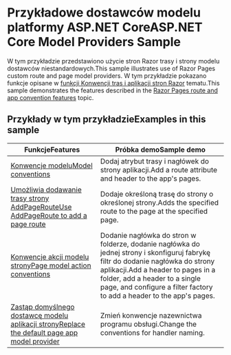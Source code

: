 # <a name="aspnet-core-model-providers-sample"></a><span data-ttu-id="b7022-101">Przykładowe dostawców modelu platformy ASP.NET Core</span><span class="sxs-lookup"><span data-stu-id="b7022-101">ASP.NET Core Model Providers Sample</span></span>

<span data-ttu-id="b7022-102">W tym przykładzie przedstawiono użycie stron Razor trasy i strony modelu dostawców niestandardowych.</span><span class="sxs-lookup"><span data-stu-id="b7022-102">This sample illustrates use of Razor Pages custom route and page model providers.</span></span> <span data-ttu-id="b7022-103">W tym przykładzie pokazano funkcje opisane w [funkcji Konwencji tras i aplikacji stron Razor](https://docs.microsoft.com/aspnet/core/mvc/razor-pages/razor-pages-convention-features) tematu.</span><span class="sxs-lookup"><span data-stu-id="b7022-103">This sample demonstrates the features described in the [Razor Pages route and app convention features](https://docs.microsoft.com/aspnet/core/mvc/razor-pages/razor-pages-convention-features) topic.</span></span>

## <a name="examples-in-this-sample"></a><span data-ttu-id="b7022-104">Przykłady w tym przykładzie</span><span class="sxs-lookup"><span data-stu-id="b7022-104">Examples in this sample</span></span>

| <span data-ttu-id="b7022-105">Funkcje</span><span class="sxs-lookup"><span data-stu-id="b7022-105">Features</span></span> | <span data-ttu-id="b7022-106">Próbka demo</span><span class="sxs-lookup"><span data-stu-id="b7022-106">Sample demo</span></span> |
| -------- | ----------- |
| [<span data-ttu-id="b7022-107">Konwencje modelu</span><span class="sxs-lookup"><span data-stu-id="b7022-107">Model conventions</span></span>](https://docs.microsoft.com/aspnet/core/mvc/razor-pages/razor-pages-convention-features#model-conventions) | <span data-ttu-id="b7022-108">Dodaj atrybut trasy i nagłówek do strony aplikacji.</span><span class="sxs-lookup"><span data-stu-id="b7022-108">Add a route attribute and header to the app's pages.</span></span> |
| [<span data-ttu-id="b7022-109">Umożliwia dodawanie trasy strony AddPageRoute</span><span class="sxs-lookup"><span data-stu-id="b7022-109">Use AddPageRoute to add a page route</span></span>](https://docs.microsoft.com/aspnet/core/mvc/razor-pages/razor-pages-convention-features#configure-a-page-route) | <span data-ttu-id="b7022-110">Dodaje określoną trasę do strony o określonej strony.</span><span class="sxs-lookup"><span data-stu-id="b7022-110">Adds the specified route to the page at the specified page.</span></span> |
| [<span data-ttu-id="b7022-111">Konwencje akcji modelu strony</span><span class="sxs-lookup"><span data-stu-id="b7022-111">Page model action conventions</span></span>](https://docs.microsoft.com/aspnet/core/mvc/razor-pages/razor-pages-convention-features#page-model-action-conventions) | <span data-ttu-id="b7022-112">Dodanie nagłówka do stron w folderze, dodanie nagłówka do jednej strony i skonfiguruj fabrykę filtr do dodanie nagłówka do strony aplikacji.</span><span class="sxs-lookup"><span data-stu-id="b7022-112">Add a header to pages in a folder, add a header to a single page, and configure a filter factory to add a header to the app's pages.</span></span> |
| [<span data-ttu-id="b7022-113">Zastąp domyślnego dostawcę modelu aplikacji strony</span><span class="sxs-lookup"><span data-stu-id="b7022-113">Replace the default page app model provider</span></span>](https://docs.microsoft.com/aspnet/core/mvc/razor-pages/razor-pages-convention-features#replace-the-default-page-app-model-provider) | <span data-ttu-id="b7022-114">Zmień konwencje nazewnictwa programu obsługi.</span><span class="sxs-lookup"><span data-stu-id="b7022-114">Change the conventions for handler naming.</span></span> |
